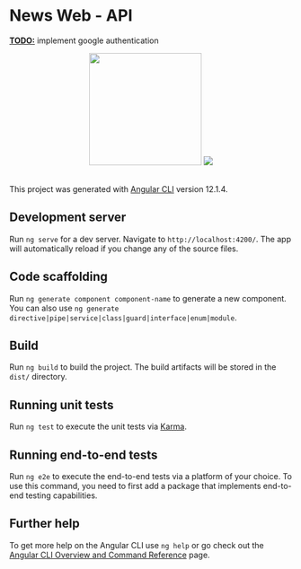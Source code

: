 # News Web - API
<b><u>TODO:</u></b> implement google authentication
<div align="center">
  <img src="https://github.com/alexchamorro0x/newswebsite_api/blob/main/src/assets/newsweb.png" height="200px">
 
<img src="https://github.com/alexchamorro0x/newswebsite_api/blob/main/src/assets/NewsWeb.gif"/>
 </div>
<!-- ![NewsWeb](./src/assets/NewsWeb.gif) -->
<br>

This project was generated with [Angular CLI](https://github.com/angular/angular-cli) version 12.1.4.

## Development server

Run `ng serve` for a dev server. Navigate to `http://localhost:4200/`. The app will automatically reload if you change any of the source files.

## Code scaffolding

Run `ng generate component component-name` to generate a new component. You can also use `ng generate directive|pipe|service|class|guard|interface|enum|module`.

## Build

Run `ng build` to build the project. The build artifacts will be stored in the `dist/` directory.

## Running unit tests

Run `ng test` to execute the unit tests via [Karma](https://karma-runner.github.io).

## Running end-to-end tests

Run `ng e2e` to execute the end-to-end tests via a platform of your choice. To use this command, you need to first add a package that implements end-to-end testing capabilities.

## Further help

To get more help on the Angular CLI use `ng help` or go check out the [Angular CLI Overview and Command Reference](https://angular.io/cli) page.
